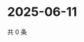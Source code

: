 # 2025-06-11

共 0 条

<!-- BEGIN ZHIHUQUESTIONS -->
<!-- 最后更新时间 Wed Jun 11 2025 18:13:00 GMT+0800 (China Standard Time) -->

<!-- END ZHIHUQUESTIONS -->
